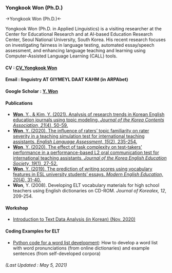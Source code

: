 ### **Yongkook Won (Ph.D.)**

->Yongkook Won (Ph.D.)<-

Yongkook Won (Ph.D. in Applied Linguistics) is a visiting researcher at the Center for Educational Research and at AI-based Education Research Center, Seoul National University, South Korea. His recent research focuses on investigating fairness in language testing, automated essay/speech assessment, and enhancing language teaching and learning using Computer-Assisted Language Learning (CALL) tools.  
#### **CV** : [CV_Yongkook Won](https://drive.google.com/file/d/1EPyxd4IutJMCSSKnHzfOqm7DT19okBVV/view?usp=sharing) 
#### **Email** : linguistry AT GIYMEYL DAAT KAHM (in ARPAbet)
#### **Google Scholar** : [Y. Won](https://scholar.google.com/citations?user=DPPmVCkAAAAJ&hl=en&authuser=1) 

#### **Publications**  
+ [**Won**, Y., & Kim, Y. (2021). Analysis of research trends in Korean English education journals using topic modeling. *Journal of the Korea Contents Association, 21*(4), 50-59.](https://www.kci.go.kr/kciportal/ci/sereArticleSearch/ciSereArtiView.kci?sereArticleSearchBean.artiId=ART002711053)
+ [**Won**, Y. (2020). The influence of raters’ topic familiarity on rater severity in a teaching simulation test for international teaching assistants. *English Language Assessment, 15*(2), 235-254.](https://www.kci.go.kr/kciportal/ci/sereArticleSearch/ciSereArtiView.kci?sereArticleSearchBean.artiId=ART002660677)  
+ [**Won**, Y. (2020). The effect of task complexity on test-takers’ performance in a performance-based L2 oral communication test for international teaching assistants. *Journal of the Korea English Education Society, 19*(1), 27-52.](https://www.kci.go.kr/kciportal/ci/sereArticleSearch/ciSereArtiView.kci?sereArticleSearchBean.artiId=ART002559997) 
+ [**Won**, Y. (2019). The prediction of writing scores using vocabulary features in ESL university students’ essays. *Modern English Education, 20*(4), 31-40.](https://www.kci.go.kr/kciportal/ci/sereArticleSearch/ciSereArtiView.kci?sereArticleSearchBean.artiId=ART002526263)  
+ **Won**, Y. (2008). Developing ELT vocabulary materials for high school teachers using English dictionaries on CD-ROM. *Journal of Korealex, 12*, 209-254. 


#### **Workshop**  
+ [Introduction to Text Data Analysis (in Korean) (Nov. 2020)](https://youtube.com/playlist?list=PLEiZtveAYKFnU9fqjneGyYCroMH8hzoNP)

#### **Coding Examples for ELT**
+ [Python code for a word list development](https://github.com/linguistry/Python4Linguistics/blob/main/01_Add_pronun_sent_git.ipynb): How to develop a word list with word pronunciations (from online dictionaries) and example sentences (from self-developed corpora)

###### (Last Updated : May 5, 2021)

